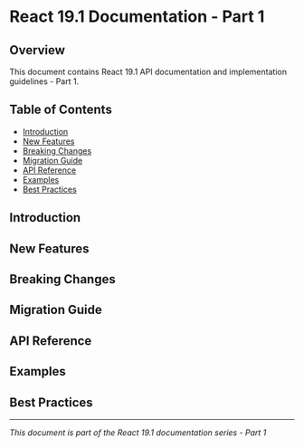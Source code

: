 # React 19.1 Documentation - Part 1

## Overview
This document contains React 19.1 API documentation and implementation guidelines - Part 1.

## Table of Contents
- [Introduction](#introduction)
- [New Features](#new-features)
- [Breaking Changes](#breaking-changes)
- [Migration Guide](#migration-guide)
- [API Reference](#api-reference)
- [Examples](#examples)
- [Best Practices](#best-practices)

## Introduction
<!-- Content placeholder for React 19.1 introduction -->

## New Features
<!-- Content placeholder for new features in React 19.1 -->

## Breaking Changes
<!-- Content placeholder for breaking changes in React 19.1 -->

## Migration Guide
<!-- Content placeholder for migration guide -->

## API Reference
<!-- Content placeholder for API reference -->

## Examples
<!-- Content placeholder for code examples -->

## Best Practices
<!-- Content placeholder for best practices -->

---
*This document is part of the React 19.1 documentation series - Part 1*
